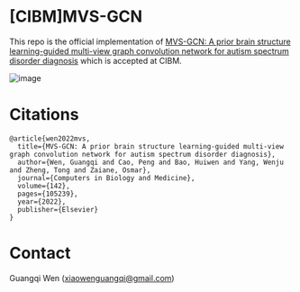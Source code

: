 # [CIBM]MVS-GCN

This repo is the official implementation of [MVS-GCN: A prior brain structure learning-guided multi-view graph convolution network for autism spectrum disorder diagnosis](https://www.sciencedirect.com/science/article/pii/S0010482522000312) which is accepted at CIBM.

![image](https://user-images.githubusercontent.com/59217361/195616636-a5e55d26-5aeb-4b5a-bd0d-7505bd522834.png)

# Citations

```
@article{wen2022mvs,
  title={MVS-GCN: A prior brain structure learning-guided multi-view graph convolution network for autism spectrum disorder diagnosis},
  author={Wen, Guangqi and Cao, Peng and Bao, Huiwen and Yang, Wenju and Zheng, Tong and Zaiane, Osmar},
  journal={Computers in Biology and Medicine},
  volume={142},
  pages={105239},
  year={2022},
  publisher={Elsevier}
}
```

# Contact

Guangqi Wen (xiaowenguangqi@gmail.com)
